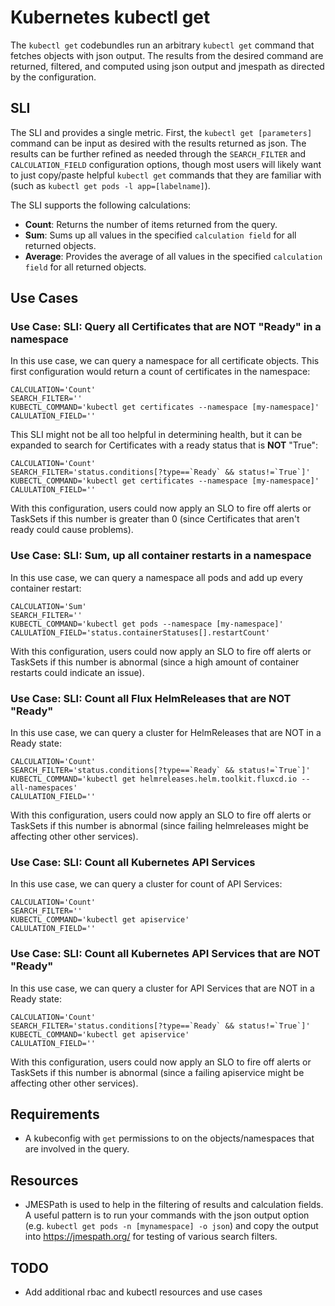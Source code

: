 # Kubernetes kubectl get
The `kubectl get` codebundles run an arbitrary `kubectl get` command that fetches objects with json output. The results from the desired command are returned, filtered, and computed using json output and jmespath as directed by the configuration. 

## SLI
The SLI and provides a single metric. First, the `kubectl get [parameters]` command can be input as desired with the results returned as json. The results can be further refined as needed through the `SEARCH_FILTER` and `CALCULATION_FIELD` configuration options, though most users will likely want to just copy/paste helpful `kubectl get` commands that they are familiar with (such as `kubectl get pods -l app=[labelname]`). 

The SLI supports the following calculations: 
- **Count**: Returns the number of items returned from the query.
- **Sum**: Sums up all values in the specified `calculation field` for all returned objects. 
- **Average**: Provides the average of all values in the specified  `calculation field` for all returned objects. 

## Use Cases
### Use Case: SLI: Query all Certificates that are **NOT** "Ready" in a namespace
In this use case, we can query a namespace for all certificate objects. This first configuration would return a count of certificates in the namespace: 
```
CALCULATION='Count'
SEARCH_FILTER=''
KUBECTL_COMMAND='kubectl get certificates --namespace [my-namespace]'
CALULATION_FIELD=''
```

This SLI might not be all too helpful in determining health, but it can be expanded to search for Certificates with a ready status that is **NOT** "True": 
```
CALCULATION='Count'
SEARCH_FILTER='status.conditions[?type==`Ready` && status!=`True`]'
KUBECTL_COMMAND='kubectl get certificates --namespace [my-namespace]'
CALULATION_FIELD=''
```

With this configuration, users could now apply an SLO to fire off alerts or TaskSets if this number is greater than 0 (since Certificates that aren't ready could cause problems). 

### Use Case: SLI: Sum, up all container restarts in a namespace
In this use case, we can query a namespace all pods and add up every container restart: 
```
CALCULATION='Sum'
SEARCH_FILTER=''
KUBECTL_COMMAND='kubectl get pods --namespace [my-namespace]'
CALULATION_FIELD='status.containerStatuses[].restartCount'
```

With this configuration, users could now apply an SLO to fire off alerts or TaskSets if this number is abnormal (since a high amount of container restarts could indicate an issue). 


### Use Case: SLI: Count all Flux HelmReleases that are **NOT** "Ready"
In this use case, we can query a  cluster for HelmReleases that are NOT in a Ready state: 
```
CALCULATION='Count'
SEARCH_FILTER='status.conditions[?type==`Ready` && status!=`True`]'
KUBECTL_COMMAND='kubectl get helmreleases.helm.toolkit.fluxcd.io --all-namespaces'
CALULATION_FIELD=''
```

With this configuration, users could now apply an SLO to fire off alerts or TaskSets if this number is abnormal (since failing helmreleases might be affecting other other services). 


### Use Case: SLI: Count all Kubernetes API Services
In this use case, we can query a  cluster for count of API Services: 
```
CALCULATION='Count'
SEARCH_FILTER=''
KUBECTL_COMMAND='kubectl get apiservice'
CALULATION_FIELD=''
```

### Use Case: SLI: Count all Kubernetes API Services that are **NOT** "Ready"
In this use case, we can query a  cluster for API Services that are NOT in a Ready state: 
```
CALCULATION='Count'
SEARCH_FILTER='status.conditions[?type==`Ready` && status!=`True`]'
KUBECTL_COMMAND='kubectl get apiservice'
CALULATION_FIELD=''
```

With this configuration, users could now apply an SLO to fire off alerts or TaskSets if this number is abnormal (since a failing apiservice might be affecting other other services).

## Requirements
- A kubeconfig with `get` permissions to on the objects/namespaces that are involved in the query.

## Resources
- JMESPath is used to help in the filtering of results and calculation fields. A useful pattern is to run your commands with the json output option (e.g. `kubectl get pods -n [mynamespace] -o json`) and copy the output into https://jmespath.org/ for testing of various search filters. 


## TODO
- Add additional rbac and kubectl resources and use cases